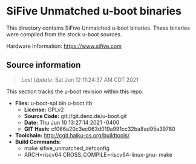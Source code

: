 SiFive Unmatched u-boot binaries
===================

This directory contains SiFive Unmatched u-boot binaries.
These binaries were compiled from the stock u-boot sources.

Hardware Information: <https://www.sifive.com>

Source information
-------------
> *Last Update:* Sat Jun 12 11:24:37 AM CDT 2021

This section tracks the u-boot revision within this repo.

* **Files:**  u-boot-spl.bin u-boot.itb
  * **License:** GPLv2
  * **Source Code:** git://git.denx.de/u-boot.git
  * **Date:** Thu Jun 10 13:27:14 2021 -0400
  * **GIT Hash:** cf066a20c3ec063d019a991cc32ba8ad95a39780
* **Toolchain:** http://cgit.haiku-os.org/buildtools/
* **Build Commands:**
  * make sifive_unmatched_defconfig
  * ARCH=riscv64 CROSS_COMPILE=riscv64-linux-gnu- make
